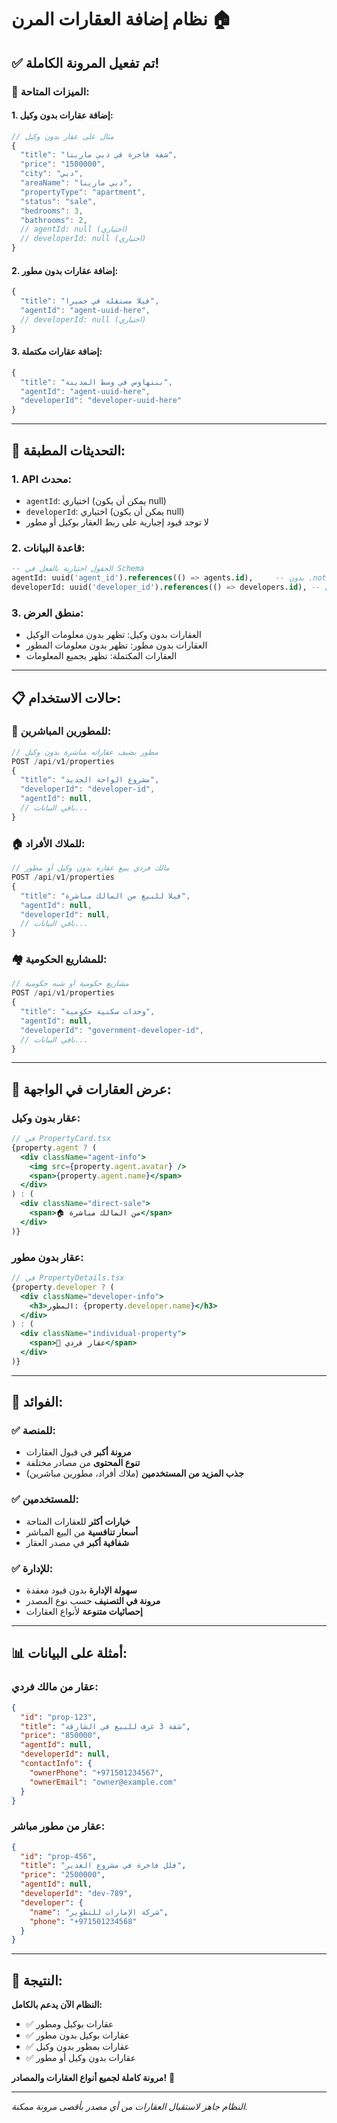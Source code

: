 # نظام إضافة العقارات المرن 🏠

## ✅ **تم تفعيل المرونة الكاملة!**

### 🎯 **الميزات المتاحة:**

#### **1. إضافة عقارات بدون وكيل:**
```javascript
// مثال على عقار بدون وكيل
{
  "title": "شقة فاخرة في دبي مارينا",
  "price": "1500000",
  "city": "دبي",
  "areaName": "دبي مارينا",
  "propertyType": "apartment",
  "status": "sale",
  "bedrooms": 3,
  "bathrooms": 2,
  // agentId: null (اختياري)
  // developerId: null (اختياري)
}
```

#### **2. إضافة عقارات بدون مطور:**
```javascript
{
  "title": "فيلا مستقلة في جميرا",
  "agentId": "agent-uuid-here",
  // developerId: null (اختياري)
}
```

#### **3. إضافة عقارات مكتملة:**
```javascript
{
  "title": "بنتهاوس في وسط المدينة",
  "agentId": "agent-uuid-here",
  "developerId": "developer-uuid-here"
}
```

---

## 🔧 **التحديثات المطبقة:**

### **1. API محدث:**
- `agentId`: اختياري (يمكن أن يكون null)
- `developerId`: اختياري (يمكن أن يكون null)
- لا توجد قيود إجبارية على ربط العقار بوكيل أو مطور

### **2. قاعدة البيانات:**
```sql
-- الحقول اختيارية بالفعل في Schema
agentId: uuid('agent_id').references(() => agents.id),     -- بدون .notNull()
developerId: uuid('developer_id').references(() => developers.id), -- بدون .notNull()
```

### **3. منطق العرض:**
- العقارات بدون وكيل: تظهر بدون معلومات الوكيل
- العقارات بدون مطور: تظهر بدون معلومات المطور
- العقارات المكتملة: تظهر بجميع المعلومات

---

## 📋 **حالات الاستخدام:**

### **🏢 للمطورين المباشرين:**
```javascript
// مطور يضيف عقاراته مباشرة بدون وكيل
POST /api/v1/properties
{
  "title": "مشروع الواحة الجديد",
  "developerId": "developer-id",
  "agentId": null,
  // باقي البيانات...
}
```

### **🏠 للملاك الأفراد:**
```javascript
// مالك فردي يبيع عقاره بدون وكيل أو مطور
POST /api/v1/properties
{
  "title": "فيلا للبيع من المالك مباشرة",
  "agentId": null,
  "developerId": null,
  // باقي البيانات...
}
```

### **🏘️ للمشاريع الحكومية:**
```javascript
// مشاريع حكومية أو شبه حكومية
POST /api/v1/properties
{
  "title": "وحدات سكنية حكومية",
  "agentId": null,
  "developerId": "government-developer-id",
  // باقي البيانات...
}
```

---

## 🎨 **عرض العقارات في الواجهة:**

### **عقار بدون وكيل:**
```jsx
// في PropertyCard.tsx
{property.agent ? (
  <div className="agent-info">
    <img src={property.agent.avatar} />
    <span>{property.agent.name}</span>
  </div>
) : (
  <div className="direct-sale">
    <span>🏠 من المالك مباشرة</span>
  </div>
)}
```

### **عقار بدون مطور:**
```jsx
// في PropertyDetails.tsx
{property.developer ? (
  <div className="developer-info">
    <h3>المطور: {property.developer.name}</h3>
  </div>
) : (
  <div className="individual-property">
    <span>🏡 عقار فردي</span>
  </div>
)}
```

---

## 🚀 **الفوائد:**

### **✅ للمنصة:**
- **مرونة أكبر** في قبول العقارات
- **تنوع المحتوى** من مصادر مختلفة
- **جذب المزيد من المستخدمين** (ملاك أفراد، مطورين مباشرين)

### **✅ للمستخدمين:**
- **خيارات أكثر** للعقارات المتاحة
- **أسعار تنافسية** من البيع المباشر
- **شفافية أكبر** في مصدر العقار

### **✅ للإدارة:**
- **سهولة الإدارة** بدون قيود معقدة
- **مرونة في التصنيف** حسب نوع المصدر
- **إحصائيات متنوعة** لأنواع العقارات

---

## 📊 **أمثلة على البيانات:**

### **عقار من مالك فردي:**
```json
{
  "id": "prop-123",
  "title": "شقة 3 غرف للبيع في الشارقة",
  "price": "850000",
  "agentId": null,
  "developerId": null,
  "contactInfo": {
    "ownerPhone": "+971501234567",
    "ownerEmail": "owner@example.com"
  }
}
```

### **عقار من مطور مباشر:**
```json
{
  "id": "prop-456",
  "title": "فلل فاخرة في مشروع الغدير",
  "price": "2500000",
  "agentId": null,
  "developerId": "dev-789",
  "developer": {
    "name": "شركة الإمارات للتطوير",
    "phone": "+971501234568"
  }
}
```

---

## 🎯 **النتيجة:**

**النظام الآن يدعم بالكامل:**
- ✅ عقارات بوكيل ومطور
- ✅ عقارات بوكيل بدون مطور  
- ✅ عقارات بمطور بدون وكيل
- ✅ عقارات بدون وكيل أو مطور

**مرونة كاملة لجميع أنواع العقارات والمصادر!** 🚀

---

*النظام جاهز لاستقبال العقارات من أي مصدر بأقصى مرونة ممكنة.*